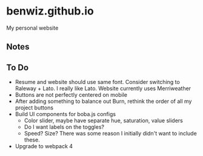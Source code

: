 # benwiz.github.io

My personal website

## Notes

## To Do

- Resume and website should use same font. Consider switching to Raleway + Lato. I really like Lato. Website currently uses Merriweather
- Buttons are not perfectly centered on mobile
- After adding something to balance out Burn, rethink the order of all my project buttons 
- Build UI components for boba.js configs
  - Color slider, maybe have separate hue, saturation, value sliders
  - Do I want labels on the toggles?
  - Speed? Size? There was some reason I initially didn't want to include these.
- Upgrade to webpack 4
